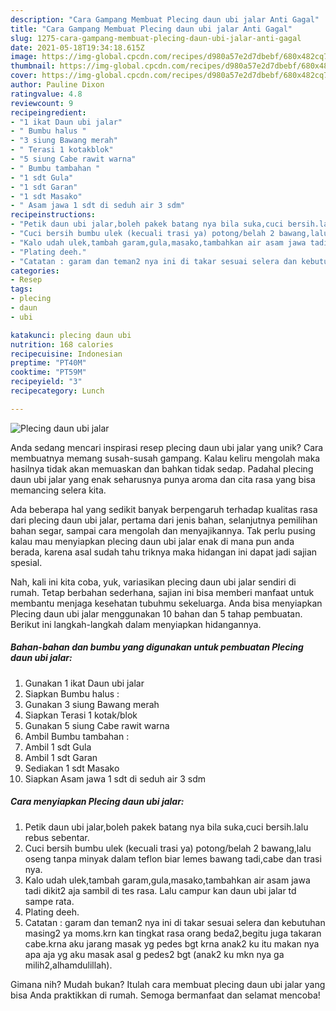 ```yaml
---
description: "Cara Gampang Membuat Plecing daun ubi jalar Anti Gagal"
title: "Cara Gampang Membuat Plecing daun ubi jalar Anti Gagal"
slug: 1275-cara-gampang-membuat-plecing-daun-ubi-jalar-anti-gagal
date: 2021-05-18T19:34:18.615Z
image: https://img-global.cpcdn.com/recipes/d980a57e2d7dbebf/680x482cq70/plecing-daun-ubi-jalar-foto-resep-utama.jpg
thumbnail: https://img-global.cpcdn.com/recipes/d980a57e2d7dbebf/680x482cq70/plecing-daun-ubi-jalar-foto-resep-utama.jpg
cover: https://img-global.cpcdn.com/recipes/d980a57e2d7dbebf/680x482cq70/plecing-daun-ubi-jalar-foto-resep-utama.jpg
author: Pauline Dixon
ratingvalue: 4.8
reviewcount: 9
recipeingredient:
- "1 ikat Daun ubi jalar"
- " Bumbu halus "
- "3 siung Bawang merah"
- " Terasi 1 kotakblok"
- "5 siung Cabe rawit warna"
- " Bumbu tambahan "
- "1 sdt Gula"
- "1 sdt Garan"
- "1 sdt Masako"
- " Asam jawa 1 sdt di seduh air 3 sdm"
recipeinstructions:
- "Petik daun ubi jalar,boleh pakek batang nya bila suka,cuci bersih.lalu rebus sebentar."
- "Cuci bersih bumbu ulek (kecuali trasi ya) potong/belah 2 bawang,lalu oseng tanpa minyak dalam teflon biar lemes bawang tadi,cabe dan trasi nya."
- "Kalo udah ulek,tambah garam,gula,masako,tambahkan air asam jawa tadi dikit2 aja sambil di tes rasa. Lalu campur kan daun ubi jalar td sampe rata."
- "Plating deeh."
- "Catatan : garam dan teman2 nya ini di takar sesuai selera dan kebutuhan masing2 ya moms.krn kan tingkat rasa orang beda2,begitu juga takaran cabe.krna aku jarang masak yg pedes bgt krna anak2 ku itu makan nya apa aja yg aku masak asal g pedes2 bgt (anak2 ku mkn nya ga milih2,alhamdulillah)."
categories:
- Resep
tags:
- plecing
- daun
- ubi

katakunci: plecing daun ubi 
nutrition: 168 calories
recipecuisine: Indonesian
preptime: "PT40M"
cooktime: "PT59M"
recipeyield: "3"
recipecategory: Lunch

---
```



![Plecing daun ubi jalar](https://img-global.cpcdn.com/recipes/d980a57e2d7dbebf/680x482cq70/plecing-daun-ubi-jalar-foto-resep-utama.jpg)

Anda sedang mencari inspirasi resep plecing daun ubi jalar yang unik? Cara membuatnya memang susah-susah gampang. Kalau keliru mengolah maka hasilnya tidak akan memuaskan dan bahkan tidak sedap. Padahal plecing daun ubi jalar yang enak seharusnya punya aroma dan cita rasa yang bisa memancing selera kita.

Ada beberapa hal yang sedikit banyak berpengaruh terhadap kualitas rasa dari plecing daun ubi jalar, pertama dari jenis bahan, selanjutnya pemilihan bahan segar, sampai cara mengolah dan menyajikannya. Tak perlu pusing kalau mau menyiapkan plecing daun ubi jalar enak di mana pun anda berada, karena asal sudah tahu triknya maka hidangan ini dapat jadi sajian spesial.




Nah, kali ini kita coba, yuk, variasikan plecing daun ubi jalar sendiri di rumah. Tetap berbahan sederhana, sajian ini bisa memberi manfaat untuk membantu menjaga kesehatan tubuhmu sekeluarga. Anda bisa menyiapkan Plecing daun ubi jalar menggunakan 10 bahan dan 5 tahap pembuatan. Berikut ini langkah-langkah dalam menyiapkan hidangannya.

<!--inarticleads1-->

##### Bahan-bahan dan bumbu yang digunakan untuk pembuatan Plecing daun ubi jalar:

1. Gunakan 1 ikat Daun ubi jalar
1. Siapkan  Bumbu halus :
1. Gunakan 3 siung Bawang merah
1. Siapkan  Terasi 1 kotak/blok
1. Gunakan 5 siung Cabe rawit warna
1. Ambil  Bumbu tambahan :
1. Ambil 1 sdt Gula
1. Ambil 1 sdt Garan
1. Sediakan 1 sdt Masako
1. Siapkan  Asam jawa 1 sdt di seduh air 3 sdm




<!--inarticleads2-->

##### Cara menyiapkan Plecing daun ubi jalar:

1. Petik daun ubi jalar,boleh pakek batang nya bila suka,cuci bersih.lalu rebus sebentar.
1. Cuci bersih bumbu ulek (kecuali trasi ya) potong/belah 2 bawang,lalu oseng tanpa minyak dalam teflon biar lemes bawang tadi,cabe dan trasi nya.
1. Kalo udah ulek,tambah garam,gula,masako,tambahkan air asam jawa tadi dikit2 aja sambil di tes rasa. Lalu campur kan daun ubi jalar td sampe rata.
1. Plating deeh.
1. Catatan : garam dan teman2 nya ini di takar sesuai selera dan kebutuhan masing2 ya moms.krn kan tingkat rasa orang beda2,begitu juga takaran cabe.krna aku jarang masak yg pedes bgt krna anak2 ku itu makan nya apa aja yg aku masak asal g pedes2 bgt (anak2 ku mkn nya ga milih2,alhamdulillah).




Gimana nih? Mudah bukan? Itulah cara membuat plecing daun ubi jalar yang bisa Anda praktikkan di rumah. Semoga bermanfaat dan selamat mencoba!
